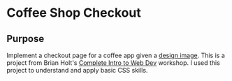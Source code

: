 # Coffee Shop Checkout

## Purpose
Implement a checkout page for a coffee app given a [design image](https://btholt.github.io/complete-intro-to-web-dev-v3/lessons/css/project). This is a project from Brian Holt's [Complete Intro to Web Dev](https://frontendmasters.com/courses/web-development-v3/) workshop. 
I used this project to understand and apply basic CSS skills.
